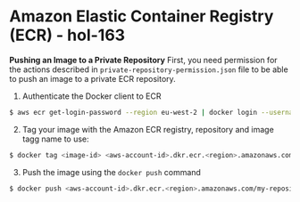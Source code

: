 # Amazon Elastic Container Registry (ECR) - hol-163

**Pushing an Image to a Private Repository**
First, you need permission for the actions described in `private-repository-permission.json` file to be able to push an image to a private ECR repository.

1. Authenticate the Docker client to ECR

```bash
$ aws ecr get-login-password --region eu-west-2 | docker login --username AWS --password-stdin <aws-account-id>.dkr.ecr.<region>.amazonaws.com
```

2. Tag your image with the Amazon ECR registry, repository and image tagg name to use:

```bash
$ docker tag <image-id> <aws-account-id>.dkr.ecr.<region>.amazonaws.com/my-repository:tag
```

3. Push the image using the `docker push` command

```bash
$ docker push <aws-account-id>.dkr.ecr.<region>.amazonaws.com/my-repository:tag
```
